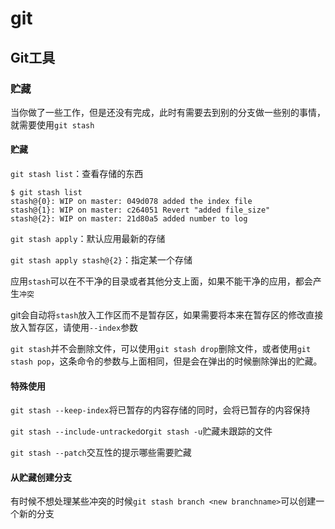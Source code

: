 # git

## Git工具 

### 贮藏

当你做了一些工作，但是还没有完成，此时有需要去到别的分支做一些别的事情，就需要使用`git stash`

#### 贮藏

`git stash list`：查看存储的东西

```shell
$ git stash list
stash@{0}: WIP on master: 049d078 added the index file
stash@{1}: WIP on master: c264051 Revert "added file_size"
stash@{2}: WIP on master: 21d80a5 added number to log
```



`git stash apply`：默认应用最新的存储

`git stash apply stash@{2}`：指定某一个存储

应用`stash`可以在不干净的目录或者其他分支上面，如果不能干净的应用，都会产生`冲突`



git会自动将`stash`放入工作区而不是暂存区，如果需要将本来在暂存区的修改直接放入暂存区，请使用`--index`参数



`git stash`并不会删除文件，可以使用`git stash drop`删除文件，或者使用`git stash pop`，这条命令的参数与上面相同，但是会在弹出的时候删除弹出的贮藏。



#### 特殊使用

`git stash --keep-index`将已暂存的内容存储的同时，会将已暂存的内容保持

`git stash --include-untracked`or`git stash -u`贮藏未跟踪的文件

`git stash --patch`交互性的提示哪些需要贮藏



#### 从贮藏创建分支

有时候不想处理某些冲突的时候`git stash branch <new branchname>`可以创建一个新的分支